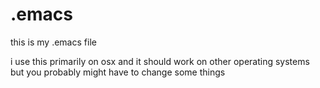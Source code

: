 # .emacs

this is my .emacs file

i use this primarily on osx and it should work on other operating systems but you probably might have to change some things
